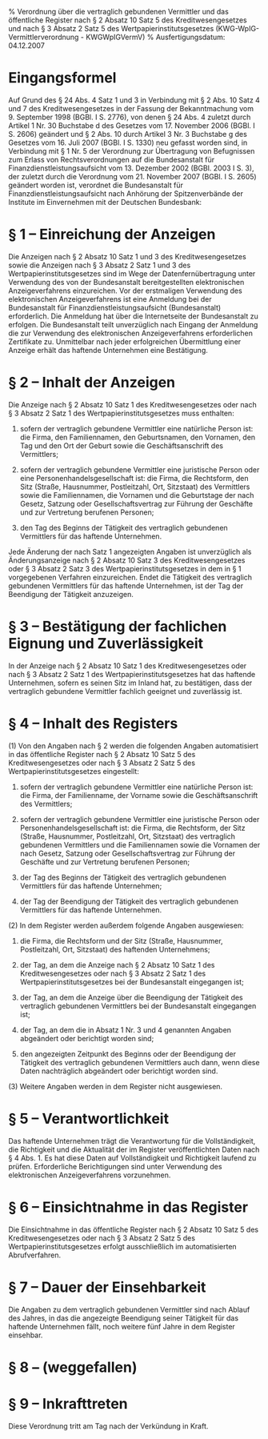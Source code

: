 % Verordnung über die vertraglich gebundenen Vermittler und das öffentliche Register nach § 2 Absatz 10 Satz 5 des Kreditwesengesetzes und nach § 3 Absatz 2 Satz 5 des Wertpapierinstitutsgesetzes  (KWG-WpIG-Vermittlerverordnung - KWGWpIGVermV)
% Ausfertigungsdatum: 04.12.2007
 
# Eingangsformel

Auf Grund des § 24 Abs. 4 Satz 1 und 3 in Verbindung mit § 2 Abs. 10 Satz 4 und 7 des Kreditwesengesetzes in der Fassung der Bekanntmachung vom 9. September 1998 (BGBl. I S. 2776), von denen § 24 Abs. 4 zuletzt durch Artikel 1 Nr. 30 Buchstabe d des Gesetzes vom 17. November 2006 (BGBl. I S. 2606) geändert und § 2 Abs. 10 durch Artikel 3 Nr. 3 Buchstabe g des Gesetzes vom 16. Juli 2007 (BGBl. I S. 1330) neu gefasst worden sind, in Verbindung mit § 1 Nr. 5 der Verordnung zur Übertragung von Befugnissen zum Erlass von Rechtsverordnungen auf die Bundesanstalt für Finanzdienstleistungsaufsicht vom 13. Dezember 2002 (BGBl. 2003 I S. 3), der zuletzt durch die Verordnung vom 21. November 2007 (BGBl. I S. 2605) geändert worden ist, verordnet die Bundesanstalt für Finanzdienstleistungsaufsicht nach Anhörung der Spitzenverbände der Institute im Einvernehmen mit der Deutschen Bundesbank:

# § 1 – Einreichung der Anzeigen

Die Anzeigen nach § 2 Absatz 10 Satz 1 und 3 des Kreditwesengesetzes sowie die Anzeigen nach § 3 Absatz 2 Satz 1 und 3 des Wertpapierinstitutsgesetzes sind im Wege der Datenfernübertragung unter Verwendung des von der Bundesanstalt bereitgestellten elektronischen Anzeigeverfahrens einzureichen. Vor der erstmaligen Verwendung des elektronischen Anzeigeverfahrens ist eine Anmeldung bei der Bundesanstalt für Finanzdienstleistungsaufsicht (Bundesanstalt) erforderlich. Die Anmeldung hat über die Internetseite der Bundesanstalt zu erfolgen. Die Bundesanstalt teilt unverzüglich nach Eingang der Anmeldung die zur Verwendung des elektronischen Anzeigeverfahrens erforderlichen Zertifikate zu. Unmittelbar nach jeder erfolgreichen Übermittlung einer Anzeige erhält das haftende Unternehmen eine Bestätigung.

# § 2 – Inhalt der Anzeigen

Die Anzeige nach § 2 Absatz 10 Satz 1 des Kreditwesengesetzes oder nach § 3 Absatz 2 Satz 1 des Wertpapierinstitutsgesetzes muss enthalten:

1. sofern der vertraglich gebundene Vermittler eine natürliche Person ist: die Firma, den Familiennamen, den Geburtsnamen, den Vornamen, den Tag und den Ort der Geburt sowie die Geschäftsanschrift des Vermittlers;

2. sofern der vertraglich gebundene Vermittler eine juristische Person oder eine Personenhandelsgesellschaft ist: die Firma, die Rechtsform, den Sitz (Straße, Hausnummer, Postleitzahl, Ort, Sitzstaat) des Vermittlers sowie die Familiennamen, die Vornamen und die Geburtstage der nach Gesetz, Satzung oder Gesellschaftsvertrag zur Führung der Geschäfte und zur Vertretung berufenen Personen;

3. den Tag des Beginns der Tätigkeit des vertraglich gebundenen Vermittlers für das haftende Unternehmen.

Jede Änderung der nach Satz 1 angezeigten Angaben ist unverzüglich als Änderungsanzeige nach § 2 Absatz 10 Satz 3 des Kreditwesengesetzes oder § 3 Absatz 2 Satz 3 des Wertpapierinstitutsgesetzes in dem in § 1 vorgegebenen Verfahren einzureichen. Endet die Tätigkeit des vertraglich gebundenen Vermittlers für das haftende Unternehmen, ist der Tag der Beendigung der Tätigkeit anzuzeigen.

# § 3 – Bestätigung der fachlichen Eignung und Zuverlässigkeit

In der Anzeige nach § 2 Absatz 10 Satz 1 des Kreditwesengesetzes oder nach § 3 Absatz 2 Satz 1 des Wertpapierinstitutsgesetzes hat das haftende Unternehmen, sofern es seinen Sitz im Inland hat, zu bestätigen, dass der vertraglich gebundene Vermittler fachlich geeignet und zuverlässig ist.

# § 4 – Inhalt des Registers

(1) Von den Angaben nach § 2 werden die folgenden Angaben automatisiert in das öffentliche Register nach § 2 Absatz 10 Satz 5 des Kreditwesengesetzes oder nach § 3 Absatz 2 Satz 5 des Wertpapierinstitutsgesetzes eingestellt:

1. sofern der vertraglich gebundene Vermittler eine natürliche Person ist: die Firma, der Familienname, der Vorname sowie die Geschäftsanschrift des Vermittlers;

2. sofern der vertraglich gebundene Vermittler eine juristische Person oder Personenhandelsgesellschaft ist: die Firma, die Rechtsform, der Sitz (Straße, Hausnummer, Postleitzahl, Ort, Sitzstaat) des vertraglich gebundenen Vermittlers und die Familiennamen sowie die Vornamen der nach Gesetz, Satzung oder Gesellschaftsvertrag zur Führung der Geschäfte und zur Vertretung berufenen Personen;

3. der Tag des Beginns der Tätigkeit des vertraglich gebundenen Vermittlers für das haftende Unternehmen;

4. der Tag der Beendigung der Tätigkeit des vertraglich gebundenen Vermittlers für das haftende Unternehmen.

(2) In dem Register werden außerdem folgende Angaben ausgewiesen:

1. die Firma, die Rechtsform und der Sitz (Straße, Hausnummer, Postleitzahl, Ort, Sitzstaat) des haftenden Unternehmens;

2. der Tag, an dem die Anzeige nach § 2 Absatz 10 Satz 1 des Kreditwesengesetzes oder nach § 3 Absatz 2 Satz 1 des Wertpapierinstitutsgesetzes bei der Bundesanstalt eingegangen ist;

3. der Tag, an dem die Anzeige über die Beendigung der Tätigkeit des vertraglich gebundenen Vermittlers bei der Bundesanstalt eingegangen ist;

4. der Tag, an dem die in Absatz 1 Nr. 3 und 4 genannten Angaben abgeändert oder berichtigt worden sind;

5. den angezeigten Zeitpunkt des Beginns oder der Beendigung der Tätigkeit des vertraglich gebundenen Vermittlers auch dann, wenn diese Daten nachträglich abgeändert oder berichtigt worden sind.

(3) Weitere Angaben werden in dem Register nicht ausgewiesen.

# § 5 – Verantwortlichkeit

Das haftende Unternehmen trägt die Verantwortung für die Vollständigkeit, die Richtigkeit und die Aktualität der im Register veröffentlichten Daten nach § 4 Abs. 1. Es hat diese Daten auf Vollständigkeit und Richtigkeit laufend zu prüfen. Erforderliche Berichtigungen sind unter Verwendung des elektronischen Anzeigeverfahrens vorzunehmen.

# § 6 – Einsichtnahme in das Register

Die Einsichtnahme in das öffentliche Register nach § 2 Absatz 10 Satz 5 des Kreditwesengesetzes oder nach § 3 Absatz 2 Satz 5 des Wertpapierinstitutsgesetzes erfolgt ausschließlich im automatisierten Abrufverfahren.

# § 7 – Dauer der Einsehbarkeit

Die Angaben zu dem vertraglich gebundenen Vermittler sind nach Ablauf des Jahres, in das die angezeigte Beendigung seiner Tätigkeit für das haftende Unternehmen fällt, noch weitere fünf Jahre in dem Register einsehbar.

# § 8 – (weggefallen)

# § 9 – Inkrafttreten

Diese Verordnung tritt am Tag nach der Verkündung in Kraft.
